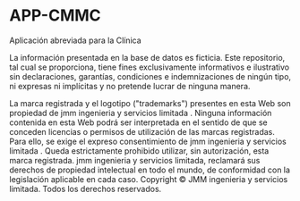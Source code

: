 # APP-CMMC
Aplicación abreviada para la Clínica

La información presentada en la base de datos es ficticia. Este repositorio, tal cual se proporciona, tiene fines exclusivamente informativos e ilustrativo sin declaraciones, garantías, condiciones e indemnizaciones de ningún tipo, ni expresas ni implícitas y no pretende lucrar de ninguna manera.


La marca registrada y el logotipo ("trademarks") presentes en esta Web son propiedad de jmm ingenieria y servicios limitada . Ninguna información contenida en esta Web podrá ser interpretada en el sentido de que se conceden licencias o permisos de utilización de las marcas registradas. Para ello, se exige el expreso consentimiento de jmm ingenieria y servicios limitada . Queda estrictamente prohibido utilizar, sin autorización, esta marca registrada. jmm ingenieria y servicios limitada, reclamará sus derechos de propiedad intelectual en todo el mundo, de conformidad con la legislación aplicable en cada caso. Copyright © JMM ingenieria y servicios limitada. Todos los derechos reservados.
